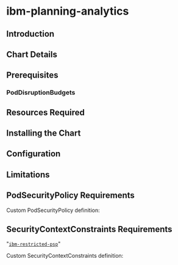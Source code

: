 # ibm-planning-analytics

## Introduction

## Chart Details

## Prerequisites

### PodDisruptionBudgets

## Resources Required

## Installing the Chart

## Configuration

## Limitations

## PodSecurityPolicy Requirements

Custom PodSecurityPolicy definition: ``` ```

## SecurityContextConstraints Requirements

"[`ibm-restricted-psp`](https://ibm.biz/cpkspec-psp)"

Custom SecurityContextConstraints definition: ``` ```